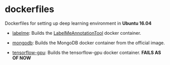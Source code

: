 # dockerfiles
Dockerfiles for setting up deep learning environment in **Ubuntu 16.04**

* [labelme](./labelme): Builds the [LabelMeAnnotationTool](https://github.com/CSAILVision/LabelMeAnnotationTool) docker container.

* [mongodb](./mongodb): Builds the MongoDB docker container from the official image.

* [tensorflow-gpu](./tensorflow-gpu): Builds the tensorflow-gpu docker container. **FAILS AS OF NOW**
